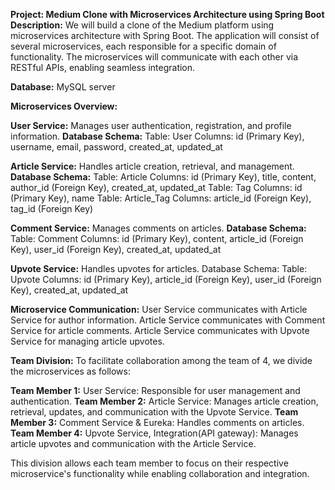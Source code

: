 **Project: Medium Clone with Microservices Architecture using Spring Boot**
**Description:**
We will build a clone of the Medium platform using microservices architecture with Spring Boot. The application will consist of several microservices, each responsible for a specific domain of functionality. The microservices will communicate with each other via RESTful APIs, enabling seamless integration.

**Database:** MySQL server

**Microservices Overview:**

**User Service:** Manages user authentication, registration, and profile information.
**Database Schema:**
Table: User
Columns: id (Primary Key), username, email, password, created_at, updated_at

**Article Service:** Handles article creation, retrieval, and management.
**Database Schema:**
Table: Article
Columns: id (Primary Key), title, content, author_id (Foreign Key), created_at, updated_at
Table: Tag
Columns: id (Primary Key), name
Table: Article_Tag
Columns: article_id (Foreign Key), tag_id (Foreign Key)

**Comment Service:** Manages comments on articles.
**Database Schema:**
Table: Comment
Columns: id (Primary Key), content, article_id (Foreign Key), user_id (Foreign Key), created_at, updated_at

**Upvote Service:** Handles upvotes for articles.
Database Schema:
Table: Upvote
Columns: id (Primary Key), article_id (Foreign Key), user_id (Foreign Key), created_at, updated_at


**Microservice Communication:**
User Service communicates with Article Service for author information.
Article Service communicates with Comment Service for article comments.
Article Service communicates with Upvote Service for managing article upvotes.

**Team Division:**
To facilitate collaboration among the team of 4, we divide the microservices as follows:

**Team Member 1:**
User Service: Responsible for user management and authentication.
**Team Member 2:**
Article Service: Manages article creation, retrieval, updates, and communication with the Upvote Service.
**Team Member 3:**
Comment Service & Eureka: Handles comments on articles.
**Team Member 4:**
Upvote Service, Integration(API gateway): Manages article upvotes and communication with the Article Service.

This division allows each team member to focus on their respective microservice's functionality while enabling collaboration and integration.
 
